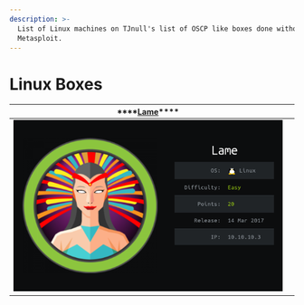 ```yaml
---
description: >-
  List of Linux machines on TJnull's list of OSCP like boxes done without
  Metasploit.
---
```


# Linux Boxes

| \*\*\*\*[**Lame**](lame-without-metasploit.md)\*\*\*\* |  |
| :---: | :---: |
| ![](../.gitbook/assets/lame-info-card.png)  |  |

